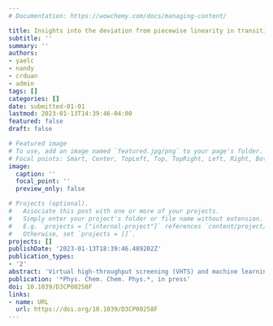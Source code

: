 ```yaml
---
# Documentation: https://wowchemy.com/docs/managing-content/

title: Insights into the deviation from piecewise linearity in transition metal complexes from supervised machine learning models
subtitle: ''
summary: ''
authors:
- yaelc
- nandy
- crduan
- admin
tags: []
categories: []
date: submitted-01-01
lastmod: 2023-01-13T14:39:46-04:00
featured: false
draft: false

# Featured image
# To use, add an image named `featured.jpg/png` to your page's folder.
# Focal points: Smart, Center, TopLeft, Top, TopRight, Left, Right, BottomLeft, Bottom, BottomRight.
image:
  caption: ''
  focal_point: ''
  preview_only: false

# Projects (optional).
#   Associate this post with one or more of your projects.
#   Simply enter your project's folder or file name without extension.
#   E.g. `projects = ["internal-project"]` references `content/project/deep-learning/index.md`.
#   Otherwise, set `projects = []`.
projects: []
publishDate: '2023-01-13T18:39:46.489202Z'
publication_types:
- '2'
abstract: 'Virtual high-throughput screening (VHTS) and machine learning (ML) with density functional theory (DFT) suffer from inaccuracies from the underlying density functional approximation (DFA). Many of these inaccuracies can be traced to the lack of derivative discontinuity that leads to a curvature in the energy with electron addition or removal. Over a dataset of nearly one thousand transition metal complexes typical of VHTS applications, we computed and analyzed the average curvature (i.e., deviation from piecewise linearity) for 23 density functional approximations spanning multiple rungs of "Jacobs ladder". While we observe the expected dependence of the curvatures on HF exchange, we note limited correlation of curvature values between different rungs of "Jacobs ladder". We train ML models (i.e., artificial neural networks or ANNs) to predict the curvature and the associated frontier orbital energies for each of these 23 functionals and then interpret differences in curvature among the different DFAs through analysis of the ML models. Notably, we observe spin to play a much more important role in determining the curvature of range-separated and double hybrids in comparison to semi-local functionals, explaining why curvature values are weakly correlated between these and other families of functionals. Over a space of 187.2k hypothetical compounds, we use our ANNs to pinpoint DFAs for which representative transition metal complexes have near-zero curvature with low uncertainty, demonstrating an approach to accelerate screening of complexes with targeted optical gaps.'
publication: '*Phys. Chem. Chem. Phys.*, in press'
doi: 10.1039/D3CP00258F
links:
- name: URL
  url: https://doi.org/10.1039/D3CP00258F
---
```

